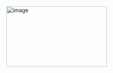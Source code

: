 <img width="266" height="160" alt="image" src="https://github.com/user-attachments/assets/7855903c-7ddf-4082-a39c-731427994ab6" />
